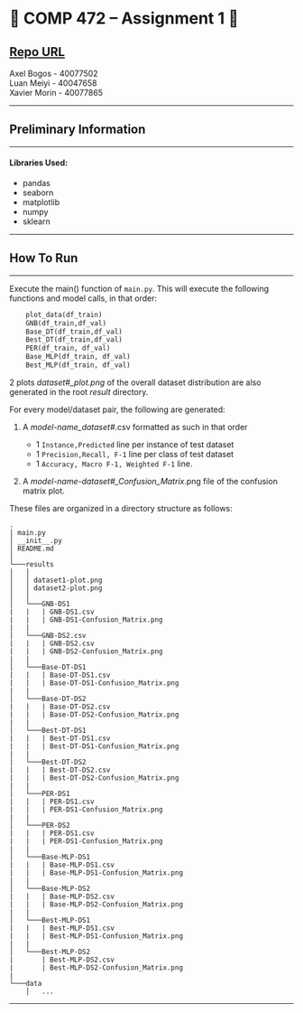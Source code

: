 # :beers: COMP 472 – Assignment 1 :tiger:

[Repo URL](https://github.com/AxelBogos/COMP472_A1)
---

Axel Bogos - 40077502 <br>
Luan Meiyi - 40047658 <br>
Xavier Morin - 40077865

---

## Preliminary Information

---
#### Libraries Used:
* pandas
* seaborn
* matplotlib
* numpy
* sklearn 
---

## How To Run 

---

Execute the main() function of ```main.py```. This will execute the following functions and model calls, in that order: 
```python
    plot_data(df_train)
    GNB(df_train,df_val)
    Base_DT(df_train,df_val)
    Best_DT(df_train,df_val)
    PER(df_train, df_val)
    Base_MLP(df_train, df_val)
    Best_MLP(df_train, df_val)
```
2 plots *dataset#_plot.png* of the overall dataset distribution are also generated in the root *result* directory.

For every model/dataset pair, the following are generated: 
1.  A *model-name_dataset#*.csv formatted as such in that order
    * 1 ```Instance,Predicted``` line per instance of test dataset
    * 1 ```Precision,Recall, F-1``` line per class of test dataset
    * 1 ```Accuracy, Macro F-1, Weighted F-1``` line.
    
2. A *model-name-dataset#_Confusion_Matrix*.png file of the confusion matrix plot. 

These files are organized in a directory structure as follows: 
```
.
│ main.py
│ __init__.py    
│ README.md
│
└───results
│   │
│   │ dataset1-plot.png
│   │ dataset2-plot.png
│   │
│   └───GNB-DS1
|   |   | GNB-DS1.csv
|   |   | GNB-DS1-Confusion_Matrix.png
|   |
│   └───GNB-DS2.csv
|   |   | GNB-DS2.csv
|   |   | GNB-DS2-Confusion_Matrix.png
|   |   
│   └───Base-DT-DS1
|   |   | Base-DT-DS1.csv
|   |   | Base-DT-DS1-Confusion_Matrix.png
|   |   
│   └───Base-DT-DS2
|   |   | Base-DT-DS2.csv
|   |   | Base-DT-DS2-Confusion_Matrix.png
|   |   
│   └───Best-DT-DS1
|   |   | Best-DT-DS1.csv
|   |   | Best-DT-DS1-Confusion_Matrix.png
|   |   
│   └───Best-DT-DS2
|   |   | Best-DT-DS2.csv
|   |   | Best-DT-DS2-Confusion_Matrix.png
|   |   
│   └───PER-DS1
|   |   | PER-DS1.csv
|   |   | PER-DS1-Confusion_Matrix.png
|   |   
│   └───PER-DS2
|   |   | PER-DS1.csv
|   |   | PER-DS1-Confusion_Matrix.png
|   |   
│   └───Base-MLP-DS1
|   |   | Base-MLP-DS1.csv
|   |   | Base-MLP-DS1-Confusion_Matrix.png
|   |   
│   └───Base-MLP-DS2
|   |   | Base-MLP-DS2.csv
|   |   | Base-MLP-DS2-Confusion_Matrix.png
|   |   
│   └───Best-MLP-DS1
|   |   | Best-MLP-DS1.csv
|   |   | Best-MLP-DS1-Confusion_Matrix.png
|   |   
│   └───Best-MLP-DS2
|       | Best-MLP-DS2.csv
|       | Best-MLP-DS2-Confusion_Matrix.png
|   
└───data
    │   ...
```
---
